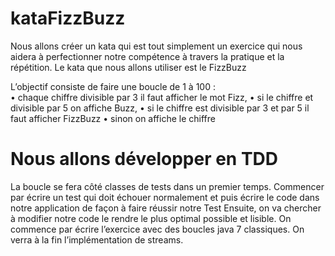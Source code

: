 # kataFizzBuzz

Nous allons créer un kata qui est tout simplement un exercice qui nous aidera à perfectionner notre compétence à travers la pratique et la répétition. Le kata que nous allons utiliser est le FizzBuzz 

L’objectif consiste de faire une boucle de 1 à 100 :  
•	chaque chiffre divisible par 3 il faut afficher le mot Fizz,
•	si le chiffre et divisible par 5 on affiche Buzz, 
•	si le chiffre est divisible par 3 et par 5 il faut afficher FizzBuzz 
•	sinon on affiche le chiffre

# Nous allons développer en TDD 
La boucle se fera côté classes de tests dans un premier temps. 
Commencer par écrire un test qui doit échouer normalement et puis écrire le code dans notre application de façon à faire réussir notre Test 
Ensuite, on va chercher à modifier notre code le rendre le plus optimal possible et lisible.
On commence par écrire l’exercice avec des boucles java 7 classiques. On verra à la fin l’implémentation de streams.
